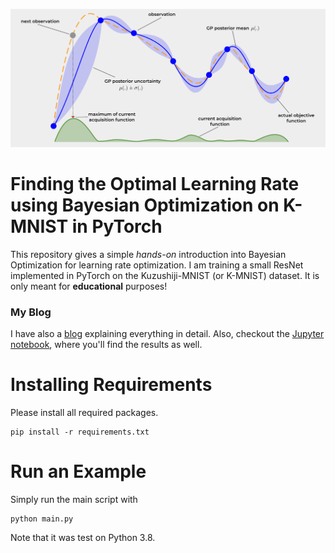 ![featured image](img/bayesi_featured_image.png)

# Finding the Optimal Learning Rate using Bayesian Optimization on K-MNIST in PyTorch

This repository gives a simple *hands-on*  introduction into Bayesian Optimization for learning rate optimization. 
I am training a small ResNet implemented in PyTorch on the Kuzushiji-MNIST (or K-MNIST) dataset.
It is only meant for **educational** purposes! 

### My Blog 
I have also a [blog](https://firasalhafez.com/2021/05/12/finding-the-optimal-learning-rate-using-bayesian-optimization/) 
explaining everything in detail. Also, checkout the [Jupyter notebook](Optimal_Learning_Rate_KMNIST.ipynb), where you'll find the results as well.  

# Installing Requirements

Please install all required packages.

```shell script
pip install -r requirements.txt
```

# Run an Example

Simply run the main script with

```shell script
python main.py
```

Note that it was test on Python 3.8.

